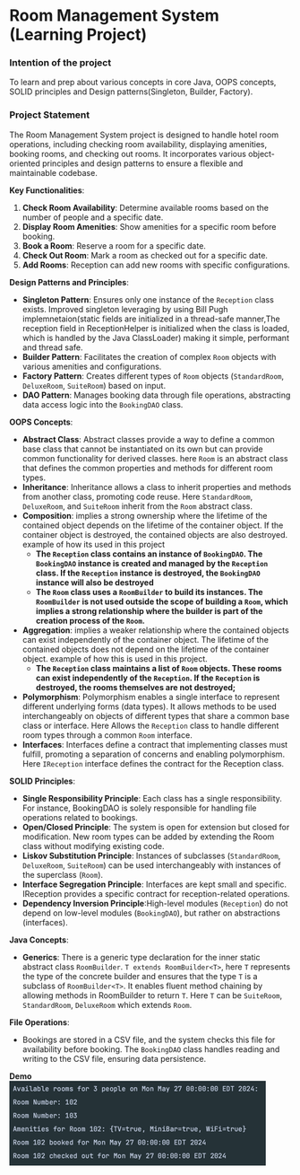 # Room Management System (Learning Project)
### Intention of the project
To learn and prep about various concepts in core Java, OOPS concepts, SOLID principles and Design patterns(Singleton, Builder, Factory).

### Project Statement
The Room Management System project is designed to handle hotel room operations, including checking room availability, displaying amenities, booking rooms, and checking out rooms. It incorporates various object-oriented principles and design patterns to ensure a flexible and maintainable codebase.

**Key Functionalities**:
1. **Check Room Availability**: Determine available rooms based on the number of people and a specific date.
2. **Display Room Amenities**: Show amenities for a specific room before booking.
3. **Book a Room**: Reserve a room for a specific date.
4. **Check Out Room**: Mark a room as checked out for a specific date.
5. **Add Rooms**: Reception can add new rooms with specific configurations.

**Design Patterns and Principles**:
- **Singleton Pattern**: Ensures only one instance of the `Reception` class exists. Improved singleton leveraging by using Bill Pugh implemnetaion(static fields are initialized in a thread-safe manner,The reception field in ReceptionHelper is initialized when the class is loaded, which is handled by the Java ClassLoader) making it simple, performant and thread safe.
- **Builder Pattern**: Facilitates the creation of complex `Room` objects with various amenities and configurations.
- **Factory Pattern**: Creates different types of `Room` objects (`StandardRoom`, `DeluxeRoom`, `SuiteRoom`) based on input.
- **DAO Pattern**: Manages booking data through file operations, abstracting data access logic into the `BookingDAO` class.

**OOPS Concepts**:
- **Abstract Class**: Abstract classes provide a way to define a common base class that cannot be instantiated on its own but can provide common functionality for derived classes. here `Room` is an abstract class that defines the common properties and methods for different room types. 
- **Inheritance**: Inheritance allows a class to inherit properties and methods from another class, promoting code reuse. Here `StandardRoom`, `DeluxeRoom`, and `SuiteRoom` inherit from the `Room` abstract class.
- **Composition**: implies a strong ownership where the lifetime of the contained object depends on the lifetime of the container object. If the container object is destroyed, the contained objects are also destroyed. 
   example of how its used in this project 
  - **The `Reception` class contains an instance of `BookingDAO`. The `BookingDAO` instance is created and managed by the `Reception` class. If the `Reception` instance is destroyed, the `BookingDAO` instance will also be destroyed**
  - **The `Room` class uses a `RoomBuilder` to build its instances. The `RoomBuilder` is not used outside the scope of building a `Room`, which implies a strong relationship where the builder is part of the creation process of the `Room`.** 
- **Aggregation**: implies a weaker relationship where the contained objects can exist independently of the container object. The lifetime of the contained objects does not depend on the lifetime of the container object.
    example of how this is used in this project.
  - **The `Reception` class maintains a list of `Room` objects. These rooms can exist independently of the `Reception`. If the `Reception` is destroyed, the rooms themselves are not destroyed;**
- **Polymorphism**: Polymorphism enables a single interface to represent different underlying forms (data types). It allows methods to be used interchangeably on objects of different types that share a common base class or interface. Here Allows the `Reception` class to handle different room types through a common `Room` interface.
- **Interfaces**: Interfaces define a contract that implementing classes must fulfill, promoting a separation of concerns and enabling polymorphism. Here `IReception` interface defines the contract for the Reception class.

**SOLID Principles**:
- **Single Responsibility Principle**: Each class has a single responsibility. For instance, BookingDAO is solely responsible for handling file operations related to bookings.
- **Open/Closed Principle**: The system is open for extension but closed for modification. New room types can be added by extending the Room class without modifying existing code.
- **Liskov Substitution Principle**: Instances of subclasses (`StandardRoom`, `DeluxeRoom`, `SuiteRoom`) can be used interchangeably with instances of the superclass (`Room`).
- **Interface Segregation Principle**: Interfaces are kept small and specific. IReception provides a specific contract for reception-related operations.
- **Dependency Inversion Principle**:High-level modules (`Reception`) do not depend on low-level modules (`BookingDAO`), but rather on abstractions (interfaces).

**Java Concepts**:
- **Generics**: There is a generic type declaration for the inner static abstract class `RoomBuilder`. `T extends RoomBuilder<T>`, here `T` represents the type of the concrete builder and ensures that the type `T` is a subclass of `RoomBuilder<T>`. It enables fluent method chaining by allowing methods in RoomBuilder to return `T`. Here `T` can be `SuiteRoom`, `StandardRoom`, `DeluxeRoom` which extends `Room`.

**File Operations**:
- Bookings are stored in a CSV file, and the system checks this file for availability before booking. The `BookingDAO` class handles reading and writing to the CSV file, ensuring data persistence.


**Demo** <br>
![img.png](img.png)
